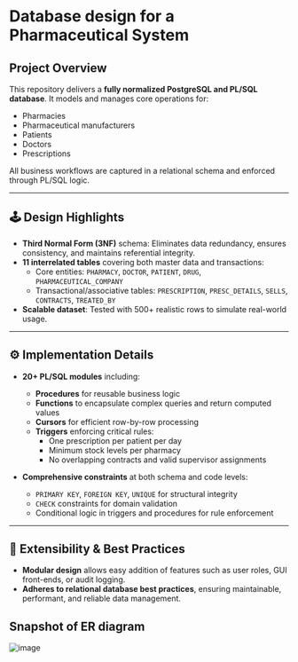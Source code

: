 # Database design for a Pharmaceutical System
## Project Overview

This repository delivers a **fully normalized PostgreSQL and PL/SQL database**. It models and manages core operations for:

- Pharmacies  
- Pharmaceutical manufacturers  
- Patients  
- Doctors  
- Prescriptions  

All business workflows are captured in a relational schema and enforced through PL/SQL logic.

---

## 🕹️ Design Highlights

- **Third Normal Form (3NF)** schema: Eliminates data redundancy, ensures consistency, and maintains referential integrity.  
- **11 interrelated tables** covering both master data and transactions:  
  - Core entities: `PHARMACY`, `DOCTOR`, `PATIENT`, `DRUG`, `PHARMACEUTICAL_COMPANY`  
  - Transactional/associative tables: `PRESCRIPTION`, `PRESC_DETAILS`, `SELLS`, `CONTRACTS`, `TREATED_BY`  
- **Scalable dataset**: Tested with 500+ realistic rows to simulate real-world usage.

---

## ⚙️ Implementation Details

- **20+ PL/SQL modules** including:  
  - **Procedures** for reusable business logic  
  - **Functions** to encapsulate complex queries and return computed values  
  - **Cursors** for efficient row-by-row processing  
  - **Triggers** enforcing critical rules:
    - One prescription per patient per day  
    - Minimum stock levels per pharmacy  
    - No overlapping contracts and valid supervisor assignments  

- **Comprehensive constraints** at both schema and code levels:  
  - `PRIMARY KEY`, `FOREIGN KEY`, `UNIQUE` for structural integrity  
  - `CHECK` constraints for domain validation  
  - Conditional logic in triggers and procedures for rule enforcement  

---

## 🔮 Extensibility & Best Practices

- **Modular design** allows easy addition of features such as user roles, GUI front-ends, or audit logging.  
- **Adheres to relational database best practices**, ensuring maintainable, performant, and reliable data management.  

## Snapshot of ER diagram
  ![image](https://github.com/user-attachments/assets/5d3b7ade-9b58-4a8c-a77f-4b248cf0b8df)
